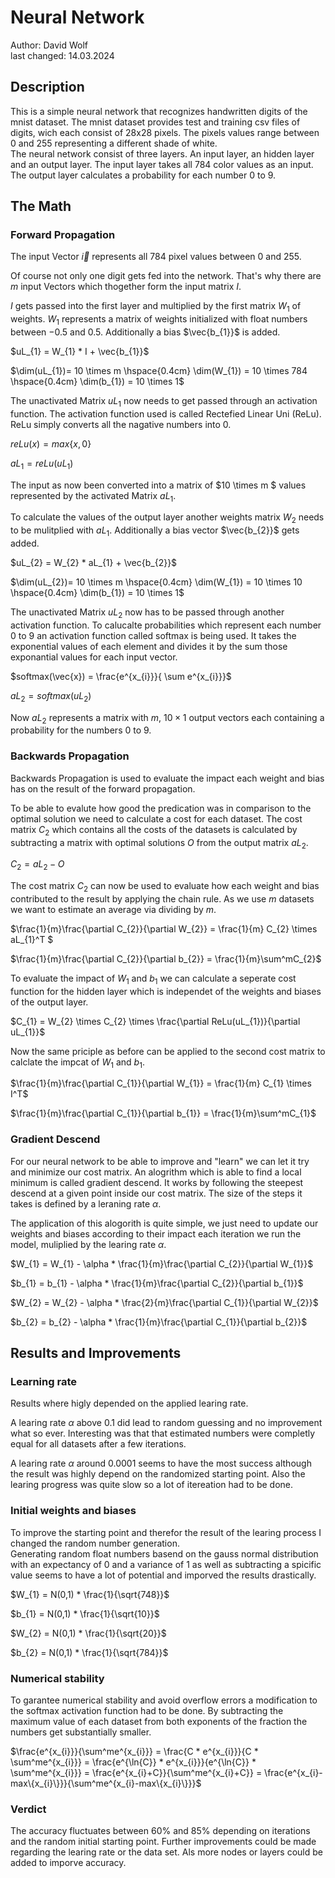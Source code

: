 # Neural Network

Author: David Wolf\
last changed: 14.03.2024

## Description
This is a simple neural network that recognizes handwritten digits of the mnist dataset. The mnist dataset provides test and training csv files of digits, wich each consist of 28x28 pixels. The pixels values range between 0 and 255 representing a different shade of white.<br>
The neural network consist of three layers. An input layer, an hidden layer and an output layer. The input layer takes all 784 color values as an input. The output layer calculates a probability for each number 0 to 9.<br>

## The Math

### Forward Propagation
The input Vector $\vec{i}$ represents all 784 pixel values between 0 and 255.

Of course not only one digit gets fed into the network. That's why there are $m$ input Vectors which thogether form the input matrix $I$.

$I$ gets passed into the first layer and multiplied by the first matrix $W_{1}$ of weights. $W_{1}$ represents a matrix of weights initialized with float numbers between $-0.5$ and $0.5$. Additionally a bias $\vec{b_{1}}$ is added.

$uL_{1} = W_{1} * I + \vec{b_{1}}$

$\dim(uL_{1})= 10 \times m \hspace{0.4cm}
\dim(W_{1}) = 10 \times 784 \hspace{0.4cm}
\dim(b_{1}) = 10 \times 1$

The unactivated Matrix $uL_{1}$ now needs to get passed through an activation function. The activation function used is called Rectefied Linear Uni (ReLu). ReLu simply converts all the nagative numbers into 0.

$reLu(x) = max\{x,0\}$

$aL_{1} = reLu(uL_{1})$

The input as now been converted into a matrix of $10 \times m $ values represented by the activated Matrix $aL_{1}$. 

To calculate the values of the output layer another weights matrix $W_{2}$ needs to be mulitplied with $aL_{1}$. Additionally a bias vector $\vec{b_{2}}$ gets added.

$uL_{2} = W_{2} * aL_{1} + \vec{b_{2}}$

$\dim(uL_{2})= 10 \times m \hspace{0.4cm} 
\dim(W_{1}) = 10 \times 10 \hspace{0.4cm} 
\dim(b_{1}) = 10 \times 1$

The unactivated Matrix $uL_{2}$ now has to be passed through another activation function. To calucalte probabilities which represent each number 0 to 9 an activation function called softmax is being used. It takes the exponential values of each element and divides it by the sum those exponantial values for each input vector.

$softmax(\vec{x}) = \frac{e^{x_{i}}}{ \sum e^{x_{i}}}$

$aL_{2} = softmax(uL_{2})$

Now $aL_{2}$ represents a matrix with $m$, $10 \times 1$ output vectors each containing a probability for the numbers 0 to 9.

### Backwards Propagation
Backwards Propagation is used to evaluate the impact each weight and bias has on the result of the forward propagation.

To be able to evalute how good the predication was in comparison to the optimal solution we need to calculate a cost for each dataset. The cost matrix $C_{2}$ which contains all the costs of the datasets is calculated by subtracting a matrix with optimal solutions $O$ from the output matrix $aL_{2}$.

$C_{2} = aL_{2} - O$

The cost matrix $C_{2}$ can now be used to evaluate how each weight and bias contributed to the result by applying the chain rule. As we use $m$ datasets we want to estimate an average via dividing by $m$.

$\frac{1}{m}\frac{\partial C_{2}}{\partial W_{2}} = \frac{1}{m} C_{2} \times aL_{1}^T $

$\frac{1}{m}\frac{\partial C_{2}}{\partial b_{2}} = \frac{1}{m}\sum^mC_{2}$

To evaluate the impact of $W_{1}$ and $b_{1}$ we can calculate a seperate cost function for the hidden layer which is independet of the weights and biases of the output layer.

$C_{1} = W_{2} \times C_{2} \times \frac{\partial ReLu(uL_{1})}{\partial uL_{1}}$

Now the same priciple as before can be applied to the second cost matrix to calclate the impcat of $W_{1}$ and $b_{1}$.

$\frac{1}{m}\frac{\partial C_{1}}{\partial W_{1}} = \frac{1}{m} C_{1} \times I^T$

$\frac{1}{m}\frac{\partial C_{1}}{\partial b_{1}} = \frac{1}{m}\sum^mC_{1}$

### Gradient Descend

For our neural network to be able to improve and "learn" we can let it try and minimize our cost matrix. An alogrithm which is able to find a local minimum is called gradient descend. It works by following the steepest descend at a given point inside our cost matrix. The size of the steps it takes is defined by a leraning rate $\alpha$.

The application of this alogorith is quite simple, we just need to update our weights and biases according to their impact each iteration we run the model, muliplied by the learing rate $\alpha$.

$W_{1} = W_{1} - \alpha * \frac{1}{m}\frac{\partial C_{2}}{\partial W_{1}}$

$b_{1} = b_{1} - \alpha * \frac{1}{m}\frac{\partial C_{2}}{\partial b_{1}}$

$W_{2} = W_{2} - \alpha * \frac{2}{m}\frac{\partial C_{1}}{\partial W_{2}}$

$b_{2} = b_{2} - \alpha * \frac{1}{m}\frac{\partial C_{1}}{\partial b_{2}}$

## Results and Improvements 

### Learning rate
Results where higly depended on the applied learing rate.

A learing rate $\alpha$ above 0.1 did lead to random guessing and no improvement what so ever. Interesting was that that estimated numbers were completly equal for all datasets after a few iterations.

A learing rate $\alpha$ around 0.0001 seems to have the most success although the result was highly depend on the randomized starting point. Also the learing progress was quite slow so a lot of itereation had to be done.

### Initial weights and biases

To improve the starting point and therefor the result of the learing process I changed the random number generation.\
Generating random float numbers basend on the gauss normal distribution with an expectancy of 0 and a variance of 1 as well as subtracting a spicific value seems to have a lot of potential and imporved the results drastically.

$W_{1} = N(0,1) * \frac{1}{\sqrt{748}}$

$b_{1} = N(0,1) * \frac{1}{\sqrt{10}}$

$W_{2} = N(0,1) * \frac{1}{\sqrt{20}}$

$b_{2} = N(0,1) * \frac{1}{\sqrt{784}}$

### Numerical stability

To garantee numerical stability and avoid overflow errors a modification to the softmax activation function had to be done. By subtracting the maximum value of each dataset from both exponents of the fraction the numbers get substantially smaller.

$\frac{e^{x_{i}}}{\sum^me^{x_{i}}} = \frac{C * e^{x_{i}}}{C * \sum^me^{x_{i}}} = \frac{e^{\ln{C}} * e^{x_{i}}}{e^{\ln{C}} * \sum^me^{x_{i}}} = \frac{e^{x_{i}+C}}{\sum^me^{x_{i}+C}} = \frac{e^{x_{i}-max\{x_{i}\}}}{\sum^me^{x_{i}-max\{x_{i}\}}}$

### Verdict

The accuracy fluctuates between 60% and 85% depending on iterations and the random initial starting point. Further improvements could be made regarding the learing rate or the data set. Als more nodes or layers could be added to imporve accuracy.
